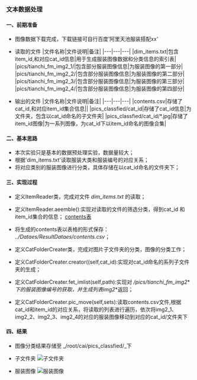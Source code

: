 ### 文本数据处理
#### 一、前期准备
* 图像数据下载完成，下载链接可自行百度’阿里天池服装搭配xx‘
* 读取的文件
|文件名称|文件说明|备注|
|---|---|---|
|dim_items.txt|包含item_id,和对应cat_id信息|用于生成服装图像数据和分类信息的索引表|
|pics/tianchi_fm_img2_1/|包含部分服装图像信息|为服装图像的第一部分|
|pics/tianchi_fm_img2_2/|包含部分服装图像信息|为服装图像的第二部分|
|pics/tianchi_fm_img2_3/|包含部分服装图像信息|为服装图像的第三部分|
|pics/tianchi_fm_img2_4/|包含部分服装图像信息|为服装图像的第四部分|


* 输出的文件
|文件名称|文件说明|备注|
|---|---|---|
|contents.csv|存储了cat_id,和对应item_id集合信息||
|pics_classfied/cat_id|存储了cat_id信息|为文件夹，包含以cat_id命名的子文件夹|
|pics_classfied/cat_id/*.jpg|存储了item_id图像|为一系列图像，为cat_id下以item_id命名的图像合集|

#### 二、基本思路
* 本次实验只是基本的数据预处理实验，数据量较大；
* 根据'dim_items.txt'读取服装大类和服装编号的对应关系；
* 将对应类别的服装图像进行分类，具体存储在以cat_id命名的文件夹下；

#### 三、实现过程
* 定义ItemReader类，完成对文件 *dim_items.txt* 的读取；
* 定义ItemReader.aeemble():实现对读取的文件的筛选分类，得到cat_id 和item_id集合的信息；
[contents表]('res/cat_id&item_id.png')
* 将生成的contents表以表格的形式保存： *../Dataes/ResultDataes/contents.csv*；

* 定义CatFolderCreater类，完成对图片子文件夹的分类，图像的分类工作；
* 定义CatFolderCreater.creator((self,cat_id):实现对cat_id命名的系列子文件夹的生成；
* 定义CatFolderCreater.fet_imlist(self,path):实现对 _/pics/tianchi_fm_img2_*_下的服装图像编号的获取，并生成列表img2_*返回；
* 定义CatFolderCreater.pic_move(self,sets):读取contents.csv文件,根据cat_id和item_id的对应关系，将读取的列表进行遍历，依次将img2_1、img2_2、img2_3、img2_4的对应的服装图像移动到对应的cat_id/文件夹下

#### 四、结果
* 图像分类结果存储至 _/root/cai/pics_classfied/_下
* 子文件夹
![子文件夹]('res/classfied_1.png')

* 服装图像
![服装图像]('res/classfied_2.png')
